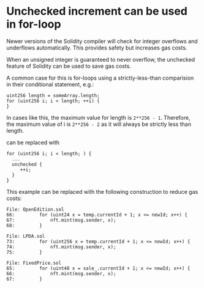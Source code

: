# Unchecked increment can be used in for-loop

Newer versions of the Solidity compiler will check for integer overflows and underflows automatically. This provides safety but increases gas costs.

When an unsigned integer is guaranteed to never overflow, the unchecked feature of Solidity can be used to save gas costs.

A common case for this is for-loops using a strictly-less-than comparision in their conditional statement, e.g.:
```solidity
uint256 length = someArray.length;
for (uint256 i; i < length; ++i) {
}
```

In cases like this, the maximum value for length is `2**256 - 1`. Therefore, the maximum value of i is `2**256 - 2` as it will always be strictly less than length.

can be replaced with 
```solidity
for (uint256 i; i < length; ) {
  ...
  unchecked {
     ++i;
  }
}
```

This example can be replaced with the following construction to reduce gas costs:

```solidity
File: OpenEdition.sol
66:         for (uint24 x = temp.currentId + 1; x <= newId; x++) {
67:             nft.mint(msg.sender, x);
68:         }

File: LPDA.sol
73:         for (uint256 x = temp.currentId + 1; x <= newId; x++) {
74:             nft.mint(msg.sender, x);
75:         }

File: FixedPrice.sol
65:         for (uint48 x = sale_.currentId + 1; x <= newId; x++) {
66:             nft.mint(msg.sender, x);
67:         }

```
